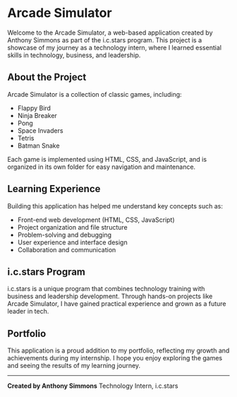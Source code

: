 # Arcade Simulator

Welcome to the Arcade Simulator, a web-based application created by Anthony Simmons as part of the i.c.stars program. This project is a showcase of my journey as a technology intern, where I learned essential skills in technology, business, and leadership.

## About the Project

Arcade Simulator is a collection of classic games, including:
- Flappy Bird
- Ninja Breaker
- Pong
- Space Invaders
- Tetris
- Batman Snake

Each game is implemented using HTML, CSS, and JavaScript, and is organized in its own folder for easy navigation and maintenance.

## Learning Experience

Building this application has helped me understand key concepts such as:
- Front-end web development (HTML, CSS, JavaScript)
- Project organization and file structure
- Problem-solving and debugging
- User experience and interface design
- Collaboration and communication

## i.c.stars Program

i.c.stars is a unique program that combines technology training with business and leadership development. Through hands-on projects like Arcade Simulator, I have gained practical experience and grown as a future leader in tech.

## Portfolio

This application is a proud addition to my portfolio, reflecting my growth and achievements during my internship. I hope you enjoy exploring the games and seeing the results of my learning journey.

---

**Created by Anthony Simmons**
Technology Intern, i.c.stars
